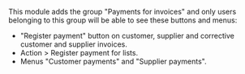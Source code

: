 This module adds the group "Payments for invoices" and only users
belonging to this group will be able to see these buttons and menus:

- "Register payment" button on customer, supplier and corrective
  customer and supplier invoices.
- Action \> Register payment for lists.
- Menus "Customer payments" and "Supplier payments".
